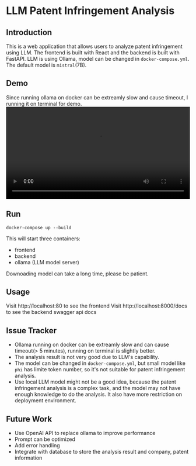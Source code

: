 # LLM Patent Infringement Analysis

## Introduction
This is a web application that allows users to analyze patent infringement using LLM. The frontend is built with React and the backend is built with FastAPI. LLM is using Ollama, model can be changed in `docker-compose.yml`. The default model is `mistral`(7B).

## Demo
Since running ollama on docker can be extreamly slow and cause timeout, I running it on terminal for demo.
<video width="100%" controls>
  <source src="demo.mp4" type="video/mp4">
</video>

## Run 
```
docker-compose up --build
```
This will start three containers:
- frontend
- backend
- ollama (LLM model server)

Downoading model can take a long time, please be patient.

## Usage
Visit http://localhost:80 to see the frontend
Visit http://localhost:8000/docs to see the backend swagger api docs

## Issue Tracker
- Ollama running on docker can be extreamly slow and can cause timeout(> 5 minutes), running on terminal is slightly better.
- The analysis result is not very good due to LLM's capability.
- The model can be changed in `docker-compose.yml`, but small model like `phi` has limite token number, so it's not suitable for patent infringement analysis. 
- Use local LLM model might not be a good idea, because the patent infringement analysis is a complex task, and the model may not have enough knowledge to do the analysis. It also have more restriction on deployment environment.

## Future Work
- Use OpenAI API to replace ollama to improve performance
- Prompt can be optimized
- Add error handling
- Integrate with database to store the analysis result and company, patent information